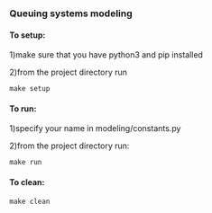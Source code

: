 ### Queuing systems modeling

#### To setup:

1)make sure that you have python3 and pip installed

2)from the project directory run

`make setup`

#### To run:

1)specify your name in modeling/constants.py

2)from the project directory run:

`make run`

#### To clean:

`make clean`